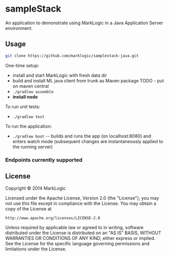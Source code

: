 # sampleStack

An application to demonstrate using MarkLogic in a Java Application Server environment.

## Usage


```bash
git clone https://github.com/marklogic/samplestack-java.git
```

One-time setup:

* install and start MarkLogic with fresh data dir
* build and install ML java client from trunk as Maven package TODO - put on maven central
* `./gradlew assemble`
* **install node**

To run unit tests:

* `./gradlew test`

To run the application:

* `./gradlew boot` -- builds and runs the app (on localhost:8080) and enters
watch mode (subsequent changes are instantaneously applied to the running
server)

### Endpoints currently supported


## License

Copyright © 2014 MarkLogic

Licensed under the Apache License, Version 2.0 (the "License");
you may not use this file except in compliance with the License.
You may obtain a copy of the License at

    http://www.apache.org/licenses/LICENSE-2.0

Unless required by applicable law or agreed to in writing, software
distributed under the License is distributed on an "AS IS" BASIS,
WITHOUT WARRANTIES OR CONDITIONS OF ANY KIND, either express or implied.
See the License for the specific language governing permissions and
limitations under the License.

